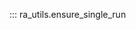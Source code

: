 <!--
SPDX-FileCopyrightText: 2023 Magenta ApS <https://magenta.dk>
SPDX-License-Identifier: MPL-2.0
-->

::: ra_utils.ensure_single_run